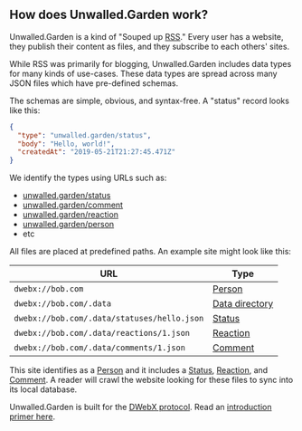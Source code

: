 ## How does Unwalled.Garden work?

Unwalled.Garden is a kind of "Souped up [RSS](https://en.wikipedia.org/wiki/RSS)." Every user has a website, they publish their content as files, and they subscribe to each others' sites.

While RSS was primarily for blogging, Unwalled.Garden includes data types for many kinds of use-cases. These data types are spread across many JSON files which have pre-defined schemas.

The schemas are simple, obvious, and syntax-free. A "status" record looks like this:

```json
{
  "type": "unwalled.garden/status",
  "body": "Hello, world!",
  "createdAt": "2019-05-21T21:27:45.471Z"
}
```

We identify the types using URLs such as:

 - [unwalled.garden/status](/status)
 - [unwalled.garden/comment](/comment)
 - [unwalled.garden/reaction](/reaction)
 - [unwalled.garden/person](/person)
 - etc

All files are placed at predefined paths. An example site might look like this:

|URL|Type|
|-|-|
|`dwebx://bob.com`|[Person](/person)|
|`dwebx://bob.com/.data`|[Data directory](/dir/data)
|`dwebx://bob.com/.data/statuses/hello.json`|[Status](/status)
|`dwebx://bob.com/.data/reactions/1.json`|[Reaction](/reaction)
|`dwebx://bob.com/.data/comments/1.json`|[Comment](/comment)

This site identifies as a [Person](/person) and it includes a [Status](/status), [Reaction](/reaction), and [Comment](/comment). A reader will crawl the website looking for these files to sync into its local database.

Unwalled.Garden is built for the [DWebX protocol](https://dwebx.foundation). Read an [introduction primer here](./dwebx-primer).